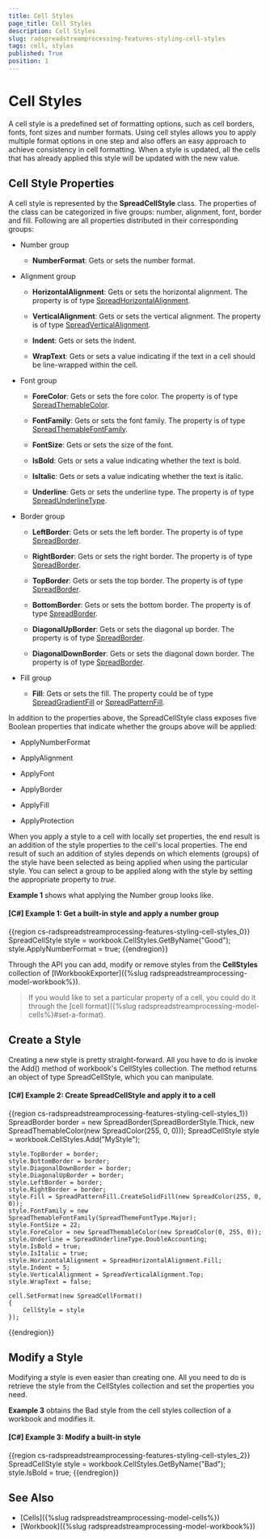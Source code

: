 ```yaml
---
title: Cell Styles
page_title: Cell Styles
description: Cell Styles
slug: radspreadstreamprocessing-features-styling-cell-styles
tags: cell, styles
published: True
position: 1
---
```


# Cell Styles

A cell style is a predefined set of formatting options, such as cell borders, fonts, font sizes and number formats. Using cell styles allows you to apply multiple format options in one step and also offers an easy approach to achieve consistency in cell formatting. When a style is updated, all the cells that has already applied this style will be updated with the new value. 


## Cell Style Properties

A cell style is represented by the **SpreadCellStyle** class. The properties of the class can be categorized in five groups: number, alignment, font, border and fill. Following are all properties distributed in their corresponding groups:

- Number group
	
	- **NumberFormat**: Gets or sets the number format.

- Alignment group
	
	- **HorizontalAlignment**: Gets or sets the horizontal alignment. The property is of type [SpreadHorizontalAlignment](https://docs.telerik.com/devtools/document-processing/api/Telerik.Documents.SpreadsheetStreaming.SpreadHorizontalAlignment.html).
	
	- **VerticalAlignment**: Gets or sets the vertical alignment. The property is of type [SpreadVerticalAlignment](https://docs.telerik.com/devtools/document-processing/api/Telerik.Documents.SpreadsheetStreaming.SpreadVerticalAlignment.html).
	
	- **Indent**: Gets or sets the indent.
	
	- **WrapText**: Gets or sets a value indicating if the text in a cell should be line-wrapped within the cell.

- Font group
	
	- **ForeColor**: Gets or sets the fore color. The property is of type [SpreadThemableColor](https://docs.telerik.com/devtools/document-processing/api/Telerik.Documents.SpreadsheetStreaming.SpreadThemableColor.html).
	
	- **FontFamily**: Gets or sets the font family. The property is of type [SpreadThemableFontFamily](https://docs.telerik.com/devtools/document-processing/api/Telerik.Documents.SpreadsheetStreaming.SpreadThemableFontFamily.html).
	
	- **FontSize**: Gets or sets the size of the font.
	
	- **IsBold**: Gets or sets a value indicating whether the text is bold.
	
	- **IsItalic**: Gets or sets a value indicating whether the text is italic.
	
	- **Underline**: Gets or sets the underline type. The property is of type [SpreadUnderlineType](https://docs.telerik.com/devtools/document-processing/api/Telerik.Documents.SpreadsheetStreaming.SpreadUnderlineType.html).

- Border group
	
	- **LeftBorder**: Gets or sets the left border. The property is of type [SpreadBorder](https://docs.telerik.com/devtools/document-processing/api/Telerik.Documents.SpreadsheetStreaming.SpreadBorder.html).
	
	- **RightBorder**: Gets or sets the right border. The property is of type [SpreadBorder](https://docs.telerik.com/devtools/document-processing/api/Telerik.Documents.SpreadsheetStreaming.SpreadBorder.html).
	
	- **TopBorder**: Gets or sets the top border. The property is of type [SpreadBorder](https://docs.telerik.com/devtools/document-processing/api/Telerik.Documents.SpreadsheetStreaming.SpreadBorder.html).
	
	- **BottomBorder**: Gets or sets the bottom border. The property is of type [SpreadBorder](https://docs.telerik.com/devtools/document-processing/api/Telerik.Documents.SpreadsheetStreaming.SpreadBorder.html).
	
	- **DiagonalUpBorder**: Gets or sets the diagonal up border. The property is of type [SpreadBorder](https://docs.telerik.com/devtools/document-processing/api/Telerik.Documents.SpreadsheetStreaming.SpreadBorder.html).
		
	- **DiagonalDownBorder**: Gets or sets the diagonal down border. The property is of type [SpreadBorder](https://docs.telerik.com/devtools/document-processing/api/Telerik.Documents.SpreadsheetStreaming.SpreadBorder.html).

- Fill group
	
	- **Fill**: Gets or sets the fill. The property could be of type [SpreadGradientFill](https://docs.telerik.com/devtools/document-processing/api/Telerik.Documents.SpreadsheetStreaming.SpreadGradientFill.html) or [SpreadPatternFill](http://docs.telerik.com/devtools/document-processing/api/html/T_Telerik_Documents_SpreadsheetStreaming_SpreadPatternFill.htm).

In addition to the properties above, the SpreadCellStyle class exposes five Boolean properties that indicate whether the groups above will be applied:

- ApplyNumberFormat

- ApplyAlignment

- ApplyFont

- ApplyBorder

- ApplyFill

- ApplyProtection


When you apply a style to a cell with locally set properties, the end result is an addition of the style properties to the cell's local properties. The end result of such an addition of styles depends on which elements (groups) of the style have been selected as being applied when using the particular style. You can select a group to be applied along with the style by setting the appropriate property to *true*.

**Example 1** shows what applying the Number group looks like.

#### **[C#] Example 1: Get a built-in style and apply a number group**

{{region cs-radspreadstreamprocessing-features-styling-cell-styles_0}}
	SpreadCellStyle style = workbook.CellStyles.GetByName("Good");
	style.ApplyNumberFormat = true;
{{endregion}}

Through the API you can add, modify or remove styles from the **CellStyles** collection of [IWorkbookExporter]({%slug radspreadstreamprocessing-model-workbook%}).


>If you would like to set a particular property of a cell, you could do it through the [cell format]({%slug radspreadstreamprocessing-model-cells%}#set-a-format).

## Create a Style

Creating a new style is pretty straight-forward. All you have to do is invoke the Add() method of workbook's CellStyles collection. The method returns an object of type SpreadCellStyle, which you can manipulate. 

#### **[C#] Example 2: Create SpreadCellStyle and apply it to a cell**

{{region cs-radspreadstreamprocessing-features-styling-cell-styles_1}}
	SpreadBorder border = new SpreadBorder(SpreadBorderStyle.Thick, new SpreadThemableColor(new SpreadColor(255, 0, 0)));
	SpreadCellStyle style = workbook.CellStyles.Add("MyStyle");
	
	style.TopBorder = border;
	style.BottomBorder = border;
	style.DiagonalDownBorder = border;
	style.DiagonalUpBorder = border;
	style.LeftBorder = border;
	style.RightBorder = border;
	style.Fill = SpreadPatternFill.CreateSolidFill(new SpreadColor(255, 0, 0));
	style.FontFamily = new SpreadThemableFontFamily(SpreadThemeFontType.Major);
	style.FontSize = 22;
	style.ForeColor = new SpreadThemableColor(new SpreadColor(0, 255, 0));
	style.Underline = SpreadUnderlineType.DoubleAccounting;
	style.IsBold = true;
	style.IsItalic = true;
	style.HorizontalAlignment = SpreadHorizontalAlignment.Fill;
	style.Indent = 5;
	style.VerticalAlignment = SpreadVerticalAlignment.Top;
	style.WrapText = false;
	
	cell.SetFormat(new SpreadCellFormat()
	{
	    CellStyle = style
	});
{{endregion}}

## Modify a Style

Modifying a style is even easier than creating one. All you need to do is retrieve the style from the CellStyles collection and set the properties you need.

**Example 3** obtains the Bad style from the cell styles collection of a workbook and modifies it.

#### **[C#] Example 3: Modify a built-in style**

{{region cs-radspreadstreamprocessing-features-styling-cell-styles_2}}
	SpreadCellStyle style = workbook.CellStyles.GetByName("Bad");
	style.IsBold = true;
{{endregion}}


## See Also

* [Cells]({%slug radspreadstreamprocessing-model-cells%})
* [Workbook]({%slug radspreadstreamprocessing-model-workbook%})